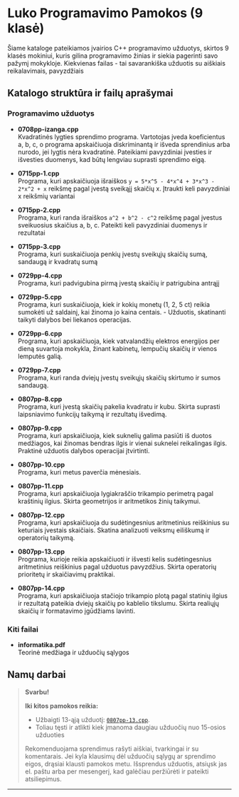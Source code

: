 # Luko Programavimo Pamokos (9 klasė)

Šiame kataloge pateikiamos įvairios C++ programavimo užduotys, skirtos 9 klasės mokiniui, kuris gilina programavimo žinias ir siekia pagerinti savo pažymį mokykloje. Kiekvienas failas - tai savarankiška užduotis su aiškiais reikalavimais, pavyzdžiais

## Katalogo struktūra ir failų aprašymai

### Programavimo užduotys

- **0708pp-izanga.cpp**  
  Kvadratinės lygties sprendimo programa. Vartotojas įveda koeficientus a, b, c, o programa apskaičiuoja diskriminantą ir išveda sprendinius arba nurodo, jei lygtis nėra kvadratinė. Pateikiami pavyzdiniai įvesties ir išvesties duomenys, kad būtų lengviau suprasti sprendimo eigą.

- **0715pp-1.cpp**  
  Programa, kuri apskaičiuoja išraiškos `y = 5*x^5 - 4*x^4 + 3*x^3 - 2*x^2 + x` reikšmę pagal įvestą sveikąjį skaičių x. Įtraukti keli pavyzdiniai x reikšmių variantai

- **0715pp-2.cpp**  
  Programa, kuri randa išraiškos `a^2 + b^2 - c^2` reikšmę pagal įvestus sveikuosius skaičius a, b, c. Pateikti keli pavyzdiniai duomenys ir rezultatai

- **0715pp-3.cpp**  
  Programa, kuri suskaičiuoja penkių įvestų sveikųjų skaičių sumą, sandaugą ir kvadratų sumą

- **0729pp-4.cpp**  
  Programa, kuri padvigubina pirmą įvestą skaičių ir patrigubina antrąjį

- **0729pp-5.cpp**  
  Programa, kuri suskaičiuoja, kiek ir kokių monetų (1, 2, 5 ct) reikia sumokėti už saldainį, kai žinoma jo kaina centais. - Užduotis, skatinanti taikyti dalybos bei liekanos operacijas.

- **0729pp-6.cpp**  
  Programa, kuri apskaičiuoja, kiek vatvalandžių elektros energijos per dieną suvartoja mokykla, žinant kabinetų, lempučių skaičių ir vienos lemputės galią.

- **0729pp-7.cpp**  
  Programa, kuri randa dviejų įvestų sveikųjų skaičių skirtumo ir sumos sandaugą.

- **0807pp-8.cpp**  
  Programa, kuri įvestą skaičių pakelia kvadratu ir kubu. Skirta suprasti laipsniavimo funkcijų taikymą ir rezultatų išvedimą.

- **0807pp-9.cpp**  
  Programa, kuri apskaičiuoja, kiek suknelių galima pasiūti iš duotos medžiagos, kai žinomas bendras ilgis ir vienai suknelei reikalingas ilgis. Praktinė užduotis dalybos operacijai įtvirtinti.

- **0807pp-10.cpp**  
  Programa, kuri metus paverčia mėnesiais.

- **0807pp-11.cpp**  
  Programa, kuri apskaičiuoja lygiakraščio trikampio perimetrą pagal kraštinių ilgius. Skirta geometrijos ir aritmetikos žinių taikymui.

- **0807pp-12.cpp**  
  Programa, kuri apskaičiuoja du sudėtingesnius aritmetinius reiškinius su keturiais įvestais skaičiais. Skatina analizuoti veiksmų eiliškumą ir operatorių taikymą.

- **0807pp-13.cpp**  
  Programa, kurioje reikia apskaičiuoti ir išvesti kelis sudėtingesnius aritmetinius reiškinius pagal užduotus pavyzdžius. Skirta operatorių prioritetų ir skaičiavimų praktikai.

- **0807pp-14.cpp**  
  Programa, kuri apskaičiuoja stačiojo trikampio plotą pagal statinių ilgius ir rezultatą pateikia dviejų skaičių po kablelio tikslumu. Skirta realiųjų skaičių ir formatavimo įgūdžiams lavinti.
  

### Kiti failai

- **informatika.pdf**  
  Teorinė medžiaga ir užduočių sąlygos


## Namų darbai

> **Svarbu!**
>
> **Iki kitos pamokos reikia:**
> - Užbaigti 13-ąją užduotį: [`0807pp-13.cpp`](0807pp-13.cpp).
> - Toliau tęsti ir atlikti kiek įmanoma daugiau užduočių nuo 15-osios užduoties
>
> Rekomenduojama sprendimus rašyti aiškiai, tvarkingai ir su komentarais. Jei kyla klausimų dėl užduočių sąlygų ar sprendimo eigos, drąsiai klausti pamokos metu. 
> Išsprendus užduotis, atsiųsk jas el. paštu arba per mesengerį, kad galėčiau peržiūrėti ir pateikti atsiliepimus.

---
